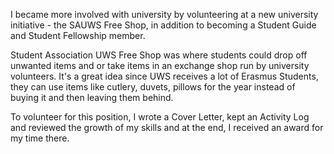 I became more involved with university by volunteering at a new university initiative - the SAUWS Free Shop, in addition to becoming a Student Guide and Student Fellowship member.

Student Association UWS Free Shop was where students could drop off unwanted items and or take items in an exchange shop run by university volunteers. It's a great idea since UWS receives a lot of Erasmus Students, they can use items like cutlery, duvets, pillows for the year instead of buying it and then leaving them behind.

To volunteer for this position, I wrote a Cover Letter, kept an Activity Log and reviewed the growth of my skills and at the end, I received an award for my time there.